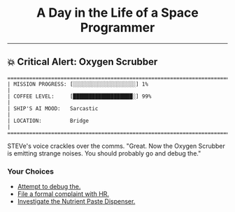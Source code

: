 <h1 align="center">A Day in the Life of a Space Programmer</h1>

---

<h2 id="node-17">💥 Critical Alert: Oxygen Scrubber</h2>

```
========================================================================
| MISSION PROGRESS: [░░░░░░░░░░░░░░░░░░░░] 1%                                  |
| COFFEE LEVEL:     [███████████████████░] 99%                                 |
| SHIP'S AI MOOD:   Sarcastic                                                  |
| LOCATION:         Bridge                                                     |
========================================================================
```

STEVe's voice crackles over the comms. "Great. Now the Oxygen Scrubber is emitting strange noises. You should probably go and debug the."



### Your Choices

*   [Attempt to debug the.](./README-0022.md)
*   [File a formal complaint with HR.](./README-0022.md)
*   [Investigate the Nutrient Paste Dispenser.](./README-0018.md)
